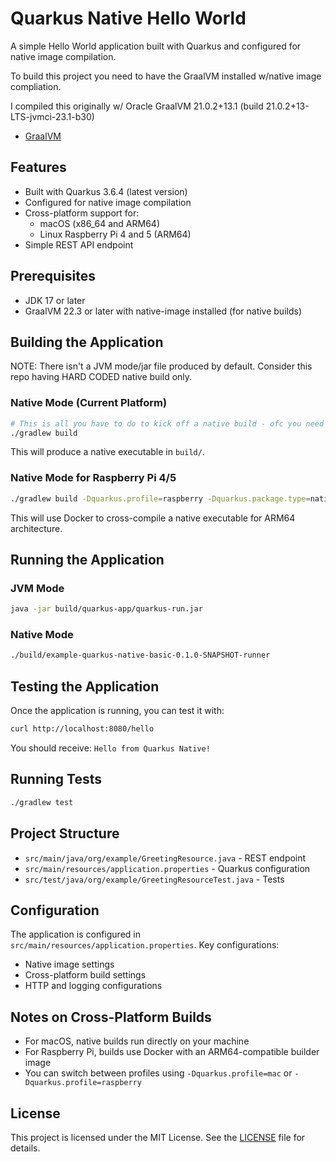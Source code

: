 # Quarkus Native Hello World

A simple Hello World application built with Quarkus and configured for native image compilation.

To build this project you need to have the GraalVM installed w/native image compliation.

I compiled this originally w/ Oracle GraalVM 21.0.2+13.1 (build 21.0.2+13-LTS-jvmci-23.1-b30)

* [GraalVM](https://www.graalvm.org/downloads/#)

## Features

- Built with Quarkus 3.6.4 (latest version)
- Configured for native image compilation
- Cross-platform support for:
  - macOS (x86_64 and ARM64)
  - Linux Raspberry Pi 4 and 5 (ARM64)
- Simple REST API endpoint

## Prerequisites

- JDK 17 or later
- GraalVM 22.3 or later with native-image installed (for native builds)

## Building the Application

NOTE: There isn't a JVM mode/jar file produced by default. Consider this repo having HARD CODED native build only.

### Native Mode (Current Platform)

```bash
# This is all you have to do to kick off a native build - ofc you need to have GraalVM with the Native Image component
./gradlew build
```

This will produce a native executable in `build/`.

### Native Mode for Raspberry Pi 4/5

```bash
./gradlew build -Dquarkus.profile=raspberry -Dquarkus.package.type=native
```

This will use Docker to cross-compile a native executable for ARM64 architecture.

## Running the Application

### JVM Mode

```bash
java -jar build/quarkus-app/quarkus-run.jar
```

### Native Mode

```bash
./build/example-quarkus-native-basic-0.1.0-SNAPSHOT-runner
```

## Testing the Application

Once the application is running, you can test it with:

```bash
curl http://localhost:8080/hello
```

You should receive: `Hello from Quarkus Native!`

## Running Tests

```bash
./gradlew test
```

## Project Structure

- `src/main/java/org/example/GreetingResource.java` - REST endpoint
- `src/main/resources/application.properties` - Quarkus configuration
- `src/test/java/org/example/GreetingResourceTest.java` - Tests

## Configuration

The application is configured in `src/main/resources/application.properties`. Key configurations:

- Native image settings
- Cross-platform build settings
- HTTP and logging configurations

## Notes on Cross-Platform Builds

- For macOS, native builds run directly on your machine
- For Raspberry Pi, builds use Docker with an ARM64-compatible builder image
- You can switch between profiles using `-Dquarkus.profile=mac` or `-Dquarkus.profile=raspberry`

## License

This project is licensed under the MIT License. See the [LICENSE](LICENSE) file for details.
